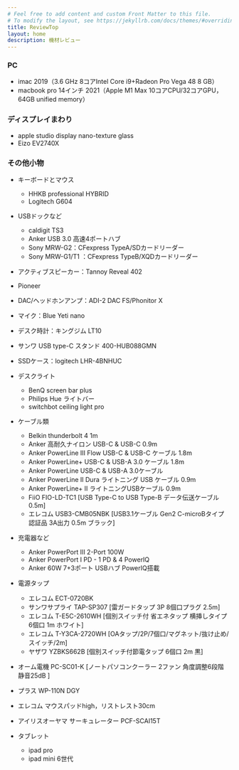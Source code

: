 ```yaml
---
# Feel free to add content and custom Front Matter to this file.
# To modify the layout, see https://jekyllrb.com/docs/themes/#overriding-theme-defaults
title: ReviewTop
layout: home
description: 機材レビュー
---
```



### PC

- imac 2019（3.6 GHz 8コアIntel Core i9+Radeon Pro Vega 48 8 GB）
- macbook pro 14インチ 2021（Apple M1 Max 10コアCPU/32コアGPU，64GB unified memory）

### ディスプレイまわり

- apple studio display nano-texture glass
- Eizo EV2740X


### その他小物

- キーボードとマウス
  - HHKB professional HYBRID
  - Logitech G604
- USBドックなど
  - caldigit TS3
  - Anker USB 3.0 高速4ポートハブ
  - Sony MRW-G2：CFexpress TypeA/SDカードリーダー
  - Sony MRW-G1/T1 ：CFexpress TypeB/XQDカードリーダー
- アクティブスピーカー：Tannoy Reveal 402
- Pioneer
- DAC/ヘッドホンアンプ：ADI-2 DAC FS/Phonitor X
- マイク：Blue Yeti nano
- デスク時計：キングジム LT10
- サンワ USB type-C スタンド 400-HUB088GMN
- SSDケース：logitech LHR-4BNHUC
- デスクライト
  - BenQ screen bar plus
  - Philips Hue ライトバー
  - switchbot ceiling light pro
- ケーブル類
  - Belkin thunderbolt 4 1m
  - Anker 高耐久ナイロン USB-C & USB-C 0.9m
  - Anker PowerLine III Flow USB-C & USB-C ケーブル 1.8m
  - Anker PowerLine+ USB-C & USB-A 3.0 ケーブル 1.8m
  - Anker PowerLine USB-C & USB-A 3.0ケーブル
  - Anker PowerLine II Dura ライトニング USB ケーブル 0.9m
  - Anker PowerLine+ II ライトニングUSBケーブル 0.9m
  - FiiO FIO-LD-TC1 [USB Type-C to USB Type-B データ伝送ケーブル 0.5m]
  - エレコム USB3-CMB05NBK [USB3.1ケーブル Gen2 C-microBタイプ 認証品 3A出力 0.5m ブラック]
- 充電器など
  - Anker PowerPort III 2-Port 100W
  - Anker PowerPort I PD - 1 PD & 4 PowerIQ
  - Anker 60W 7+3ポート USBハブ PowerIQ搭載

- 電源タップ
  - エレコム ECT-0720BK
  - サンワサプライ TAP-SP307 [雷ガードタップ 3P 8個口プラグ 2.5m]
  - エレコム T-E5C-2610WH [個別スイッチ付 省エネタップ 横挿しタイプ 6個口 1m ホワイト]
  - エレコム T-Y3CA-2720WH [OAタップ/2P/7個口/マグネット/抜け止め/スイッチ/2m]
  - ヤザワ YZBKS662B [個別スイッチ付節電タップ 6個口 2m 黒]

- オーム電機 PC-SC01-K [ノートパソコンクーラー 2ファン 角度調整6段階 静音25dB ]
- プラス WP-110N DGY
- エレコム マウスパッドhigh，リストレスト30cm
- アイリスオーヤマ サーキュレーター PCF-SCAI15T

- タブレット
  - ipad pro 
  - ipad mini 6世代

